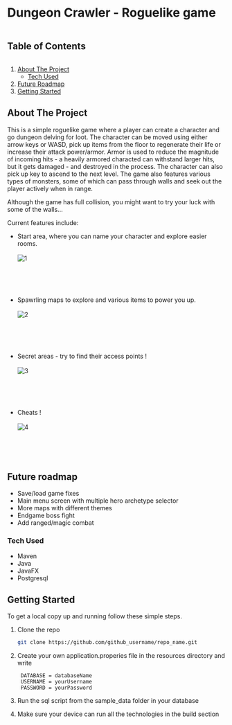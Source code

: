 <!-- TABLE OF CONTENTS -->

# Dungeon Crawler - Roguelike game

<summary><h2 style="display: inline-block">Table of Contents</h2></summary>
<ol>
<li>
    <a href="#about-the-project">About The Project</a>
    <ul>
    <li><a href="#tech-used">Tech Used</a></li>
    </ul>
</li>
<li>
  <a href="#future-roadmap">Future Roadmap</a>
</li>
<li>
    <a href="#getting-started">Getting Started</a>
</li>


</ol>

<!-- ABOUT THE PROJECT -->

## About The Project

This is a simple roguelike game where a player can create a character and go dungeon delving for loot. The character can be moved using either arrow keys or WASD, pick up items from the floor to regenerate their life or increase their attack power/armor. Armor is used to reduce the magnitude of incoming hits - a heavily armored characted can withstand larger hits, but it gets damaged - and destroyed in the process.
The character can also pick up key to ascend to the next level.
The game also features various types of monsters, some of which can pass through walls and seek out the player actively when in range.

Although the game has full collision, you might want to try your luck with some of the walls...


Current features include:

- Start area, where you can name your character and explore easier rooms. <br/><br/>
  ![1](https://user-images.githubusercontent.com/79319253/167802832-3d215d98-64d0-4a2e-9edb-f70f4380a034.png)

  <br/>
  <br/>
  <br/>

- Spawrling maps to explore and various items to power you up. <br/><br/>
 ![2](https://user-images.githubusercontent.com/79319253/167802867-17d6a6b4-481b-4304-9596-700af01cd63e.png)

  <br/><br/><br/>

- Secret areas - try to find their access points !<br/><br/>
 ![3](https://user-images.githubusercontent.com/79319253/167802887-ad291cb1-1192-4bb1-8b0c-4bd0954304f5.png)

  <br/><br/><br/>

- Cheats ! <br/><br/>
![4](https://user-images.githubusercontent.com/79319253/167802905-9bff3e10-0496-431c-b065-b751b05e3b3a.png)

  <br/><br/><br/>

## Future roadmap


- Save/load game fixes
- Main menu screen with multiple hero archetype selector
- More maps with different themes
- Endgame boss fight 
- Add ranged/magic combat


### Tech Used

- Maven
- Java
- JavaFX
- Postgresql

<!-- GETTING STARTED -->

## Getting Started

To get a local copy up and running follow these simple steps.


1. Clone the repo
   ```sh
   git clone https://github.com/github_username/repo_name.git
   ```
2. Create your own application.properies file in the resources directory and write
   ```
    DATABASE = databaseName
    USERNAME = yourUsername
    PASSWORD = yourPassword
   ```

3. Run the sql script from the sample_data folder in your database

4. Make sure your device can run all the technologies in the build section
